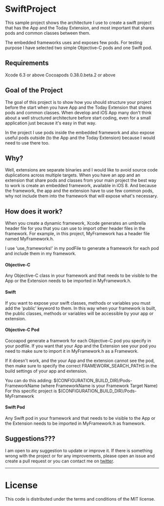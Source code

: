 # SwiftProject
This sample project shows the architecture I use to create a swift project that has the App and the Today Extension, and most important that shares pods and common classes between them.

The embedded frameworks uses and exposes few pods. For testing purpose I have selected two simple Objective-C pods and one Swift pod.

## Requirements
Xcode 6.3 or above
Cocoapods 0.38.0.beta.2 or above

## Goal of the Project 
The goal of this project is to show how you should structure your project before the start when you have App and the Today Extension that shares pods and common classes.
When develop and iOS App many don't think about a well structured architecture before start coding, even for a small application just because it's easy in that way.

In the project I use pods inside the embedded framework and also expose useful pods outside (to the App and the Today Extension) because I would need to use there too. 

## Why?
Well, extensions are separate binaries and I would like to avoid source code duplications across multiple targets. 
When you have an app and an extension that share pods and classes from your main project the best way to work is create an embedded framework, available in iOS 8. 
And because the framework, the app and the extension have to use few common pods, why not include them into the framework that will expose what's necessary.

## How does it work? 
When you create a dynamic framework, Xcode generates an umbrella header file for you that you can use to import other header files in the framework. 
For example, in this project, MyFramework has a header file named MyFramework.h.

I use 'use_frameworks!' in my podFile to generate a framework for each pod and include them in my framework.

#### Objective-C
Any Objective-C class in your framework and that needs to be visible to the App or the Extension needs to be imported in MyFramework.h.

#### Swift
If you want to expose your swift classes, methods or variables you must add the 'public' keyword to them. 
In this way when your framework is built, the public classes, methods or variables will be accessible by your app or extension.

#### Objective-C Pod
Cocoapod generate a framwork for each Objective-C pod you specify in your podfile. 
If you want that your App and the Extension see your pod you need to make sure to import it in MyFramework.h as a Framework.

If it doesn't work, and the your App and the extension cannot see the pod, then make sure to specify the correct FRAMEWORK_SEARCH_PATHS in the build settings of your app and extension.

You can do this adding: $(CONFIGURATION_BUILD_DIR)/Pods-FrameworkName (where FrameworkName is your Framework Target Name)
For this specific project is $(CONFIGURATION_BUILD_DIR)/Pods-MyFramework

#### Swift Pod
Any Swift pod in your framework and that needs to be visible to the App or the Extension needs to be imported in MyFramework.h as framework.

## Suggestions???

I am open to any suggestion to update or improve it.
If there is something wrong with the project or for any improvements, please open an issue and create a pull request or you can contact me on [twitter](https://twitter.com/petrungarof).

-------
License
=======

This code is distributed under the terms and conditions of the MIT license.

